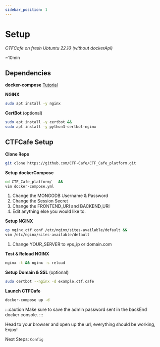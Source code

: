 ```yaml
---
sidebar_position: 1
---
```


# Setup
*CTFCafe on fresh Ubtuntu 22.10 (without dockerApi)*

~10min

## Dependencies

**docker-compose**
[Tutorial](https://www.digitalocean.com/community/tutorials/how-to-install-and-use-docker-compose-on-ubuntu-20-04)

**NGINX**
```bash
sudo apt install -y nginx
```

**CertBot** (optional)
```bash
sudo apt install -y certbot &&
sudo apt install -y python3-certbot-nginx
```

## CTFCafe Setup

**Clone Repo**
```bash
git clone https://github.com/CTF-Cafe/CTF_Cafe_platform.git
```

**Setup dockerCompose**
```bash
cd CTF_Cafe_platform/   &&
vim docker-compose.yml
```
1. Change the MONGODB Username & Password
2. Change the Session Secret
3. Change the FRONTEND_URI and BACKEND_URI
4. Edit anything else you would like to.

**Setup NGINX**
```bash
cp nginx_ctf.conf /etc/nginx/sites-available/default &&
vim /etc/nginx/sites-available/default
```
1. Change YOUR_SERVER to vps_ip or domain.com

**Test & Reload NGINX**
```bash
nginx -t && nginx -s reload
```

**Setup Domain & SSL** (optional)
```bash
sudo certbot --nginx -d example.ctf.cafe
```

**Launch CTFCafe**
```bash
docker-compose up -d
```

:::caution
Make sure to save the admin password sent in the backEnd  docker console.
:::

Head to your browser and open up the url, everything should be working, Enjoy!

Next Steps: `Config`
